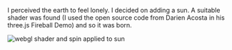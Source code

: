 I perceived the earth to feel lonely.  I decided on adding a sun.  A suitable shader was found (I used the open source code from Darien Acosta in his three.js Fireball Demo) and so it was born.

![webgl shader and spin applied to sun](https://raw.githubusercontent.com/craftfortress/devart-template/master/project_images/animation.gif)
